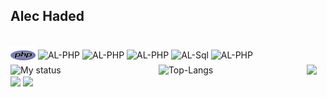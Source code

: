 ## Alec Haded



<div style="display: inline_block"><br>
  <img align="center" alt="AL-PHP" height="30" width="40" src="https://raw.githubusercontent.com/devicons/devicon/master/icons/php/php-original.svg">
  <img align="center" alt="AL-PHP" height="30" width="40"  src="https://devicon-website.vercel.app/api/codeigniter/plain-wordmark.svg"></img>
   <img align="center" alt="AL-PHP" height="30" width="40"  src="https://devicon-website.vercel.app/api/vscode/original.svg"></img>
   <img align="center" alt="AL-PHP" height="30" width="40" src="https://devicon-website.vercel.app/api/windows8/original.svg"></img>
  <img align="center" alt="AL-Sql" height="50" width="60" src="https://cdn.jsdelivr.net/gh/devicons/devicon@latest/icons/mysql/mysql-plain-wordmark.svg" />
  <img align="center" alt="AL-PHP" height="30" width="40" src="https://devicon-website.vercel.app/api/java/original.svg"></img>
 
</div>

<img alt="My status" align="left" width="47%" src="https://github-readme-stats.vercel.app/api?username=AlecH1903&show_icons=true&theme=tokyonight"/>
<img alt="Top-Langs" align="left" width="47%" src="https://github-readme-stats.vercel.app/api/top-langs/?username=AlecH1903&layout=compact&show_icons=true&theme=tokyonight"/>

<div> 
  <a href="https://instagram.com/alec.h0" target="_blank"><img src="https://img.shields.io/badge/-Instagram-%23E4405F?style=for-the-badge&logo=instagram&logoColor=white" target="_blank"></a>
  <a href="mailto:alechadedbv@gmail.com"><img src="https://img.shields.io/badge/-Gmail-%23333?style=for-the-badge&logo=gmail&logoColor=white" target="_blank"></a>
  <a href="https://www.linkedin.com/in/" target="_blank"><img src="https://img.shields.io/badge/-LinkedIn-%230077B5?style=for-the-badge&logo=linkedin&logoColor=white" target="_blank"></a> 
  
</div>
